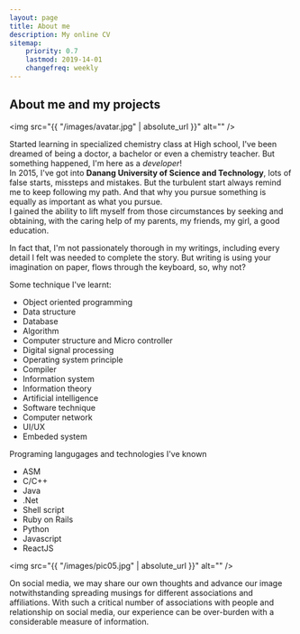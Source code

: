 ```yaml
---
layout: page
title: About me
description: My online CV
sitemap:
    priority: 0.7
    lastmod: 2019-14-01
    changefreq: weekly
---
```

## About me and my projects

<span class="image left"><img src="{{ "/images/avatar.jpg" | absolute_url }}" alt="" /></span>

Started learning in specialized chemistry class at High school, I've been dreamed of being a doctor, a bachelor or even a chemistry teacher.
But something happened, I'm here as a *developer*! <br/>
In 2015, I've got into **Danang University of Science and Technology**, lots of false starts, missteps and mistakes. But the turbulent start always remind me to keep following my path. And that why you pursue something is equally as important as what you pursue. <br/>
I gained the ability to lift myself from those circumstances by seeking and obtaining, with the caring help of my parents, my friends, my girl, a good education.

In fact that, I'm not passionately thorough in my writings, including every detail I felt was needed to complete the story. But writing is using your imagination on paper, flows through the keyboard, so, why not? <br/>

Some technique I've learnt:
- Object oriented programming
- Data structure
- Database
- Algorithm
- Computer structure and Micro controller
- Digital signal processing
- Operating system principle
- Compiler
- Information system
- Information theory
- Artificial intelligence
- Software technique
- Computer network
- UI/UX
- Embeded system

Programing langugages and technologies I've known
- ASM
- C/C++
- Java
- .Net
- Shell script
- Ruby on Rails
- Python
- Javascript
- ReactJS

<span class="image left"><img src="{{ "/images/pic05.jpg" | absolute_url }}" alt="" /></span>

On social media, we may share our own thoughts and advance our image notwithstanding spreading musings for different associations and affiliations. With such a critical number of associations with people and relationship on social media, our experience can be over-burden with a considerable measure of information.
